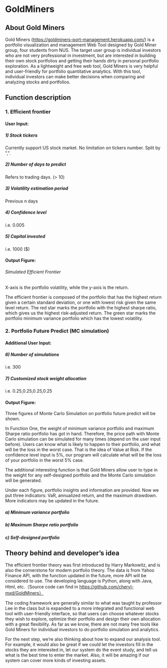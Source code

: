 # GoldMiners
 
## About Gold Miners
Gold Miners (https://goldminers-port-management.herokuapp.com/) is a portfolio 
visualization and management Web Tool designed by Gold Miner group, four students from 
NUS. The target user group is individual investors who are not very professional in 
investment, but are interested in building their own stock portfolios and getting their hands 
dirty in personal portfolio exploration. As a lightweight and free web tool, Gold Miners is 
very helpful and user-friendly for portfolio quantitative analytics. With this tool, individual 
investors can make better decisions when comparing and analyzing stocks and portfolios.

## Function description
### 1. Efficient frontier
#### User Input:
##### 1) Stock tickers
Currently support US stock market. No limitation on tickers number. Split by ",".
##### 2) Number of days to predict
Refers to trading days. (> 10)
##### 3) Volatility estimation period
Previous n days
##### 4) Confidence level
i.e. 0.005
##### 5) Capital invested
i.e. 1000 ($)

#### Output Figure:
###### Simulated Efficient Frontier
X-axis is the portfolio volatility, while the y-axis is the return. 

The efficient frontier is composed of the portfolio that has the highest return given a certain standard deviation, or one with lowest risk given the same level return. The red star marks the portfolio with the highest sharpe ratio, which gives us the highest risk-adjusted return. The green star marks the portfolio minimum variance portfolio which has the lowest volatility.

### 2. Portfolio Future Predict (MC simulation)
#### Additional User Input:
##### 6) Number of simulations
i.e. 300
##### 7) Customized stock weight allocation
i.e. 0.25,0.25,0.25,0.25

#### Output Figure:
Three figures of Monte Carlo Simulation on portfolio future predict will be shown.

In Function One, the weight of minimum variance portfolio and maximum Sharpe ratio portfolio has got in hand. Therefore, the price path with Monte Carlo simulation can be simulated for many times (depend on the user input before). Users can know what is likely to happen to their portfolio, and what will be the loss in the worst case. That is the idea of Value at Risk. If the confidence level input is 5%, our program will calculate what will be the loss of your portfolio in the worst 5% case. 

The additional interesting function is that Gold Miners allow user to type in the weight for any self-designed portfolio and the Monte Carlo simulation will be generated.

Under each figure, portfolio insights and information are provided. Now we put three indicators: VaR, annualized return, and the maximum drawdown. More indicators may be updated in the future.

##### a) Minimum variance portfolio
##### b) Maximum Sharpe ratio portfolio
##### c) Self-designed portfolio

## Theory behind and developer’s idea 
The efficient frontier theory was first introduced by Harry Markowitz, and is also the cornerstone for modern portfolio theory. The data is from Yahoo Finance API, with the function updated in the future, more API will be considered to use. The developing language is Python, along with Java, Html, etc.（Source code can find in https://github.com/cheryl-mxd/GoldMiners）

The coding framework are generally similar to what was taught by professor Lee in the class but is expanded to a more integrated and functional web tool with user-friendly interface, so that users can choose whatever stocks they wish to explore, optimize their portfolio and design their own allocation with a great flexibility. As far as we know, there are not many free tools like Gold Miners for individual investors to do portfolio simulation and analytics.

For the next step, we’re also thinking about how to expand our analysis tool. For example, it would also be great if we could let the investors fill in the stocks they are interested in, let our system do the event study, and tell us what is the best time to enter the market. Also, it will be amazing if our system can cover more kinds of investing assets.